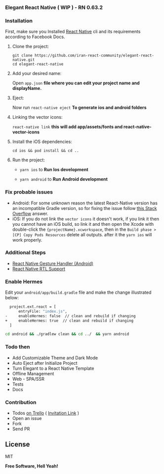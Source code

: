 ### Elegant React Native ( WIP ) - RN 0.63.2
### Installation

First, make sure you Installed [React Native] cli and its requirements according to Facebook Docs.

  1. Clone the project:

     ```shell script
     git clone https://github.com/iran-react-community/elegant-react-native.git
     cd elegant-react-native
     ```

  2. Add your desired name:

     Open `app.json` **file where you can edit your project name and displayName.**

  3. Eject:

     Now run `react-native eject` **To generate ios and android folders**

  4. Linking the vector icons:

     `react-native link` **this will add app/assets/fonts and react-native-vector-icons**

  5. Install the iOS dependencies:

     ```cd ios && pod install && cd ..```

  6. Run the project:

     - `yarn ios` to **Run Ios development**

     - `yarn android` to **Run Android development**

### Fix probable issues

 - Android: For some unknown reason the latest React-Native version has an incompatible Gradle version, so for fixing the issue follow [this Stack Overflow] answer.
 - iOS: If you do not link the `vector icons` it doesn't work, if you link it then you cannot have an iOS build, so link it and then open the Xcode with double-click the `{projectName}.xcworkspace`, then in the `Build phase > [CP] Copy Pods Resources` delete all outputs. after it the `yarn ios` will work properly. 

### Additional Steps

- [React Native Gesture Handler (Android) ]
- [React Native RTL Support]

### Enable Hermes

Edit your `android/app/build.gradle` file and make the change illustrated below:

```sh
  project.ext.react = [
      entryFile: "index.js",
-     enableHermes: false  // clean and rebuild if changing
+     enableHermes: true  // clean and rebuild if changing
  ]
```

```sh
cd android && ./gradlew clean && cd ../  && yarn android
```

### Todo then

- Add Customizable Theme and Dark Mode
- Auto Eject after Initialize Project
- Turn Elegant to a React Native Template
- Offline Management
- Web - SPA/SSR
- Tests
- Docs

### Contribution

- Todos [on Trello] ( [Invitation Link] )
- Open an issue
- Fork
- Send PR

## License

MIT

**Free Software, Hell Yeah!**

[react native]: https://facebook.github.io/react-native/docs/getting-started
[react native gesture handler (android) ]: https://kmagiera.github.io/react-native-gesture-handler/docs/getting-started.html#android
[react native rtl support]: https://facebook.github.io/react-native/blog/2016/08/19/right-to-left-support-for-react-native-apps#making-an-app-rtl-ready
[on trello]: https://trello.com/b/51mP8jB1/elegant-react-native
[invitation link]: https://trello.com/invite/b/51mP8jB1/f66ec266f4d71ac3ae8d2b6d21b9c32f/elegant-react-native
[this Stack Overflow]: https://stackoverflow.com/a/62302375/6877799
